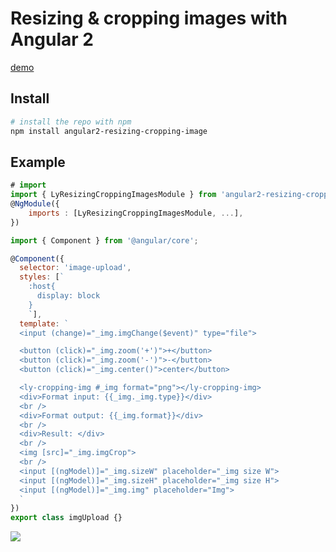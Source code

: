 # Resizing & cropping images with Angular 2

[demo](https://codepen.io/enlcxx/details/vmadQz)

## Install
```bash
# install the repo with npm
npm install angular2-resizing-cropping-image

```
## Example
```js
# import
import { LyResizingCroppingImagesModule } from 'angular2-resizing-cropping-image';
@NgModule({
    imports : [LyResizingCroppingImagesModule, ...],
})
```
```js
import { Component } from '@angular/core';

@Component({
  selector: 'image-upload',
  styles: [`
    :host{
      display: block
    }
    `],
  template: `
  <input (change)="_img.imgChange($event)" type="file">

  <button (click)="_img.zoom('+')">+</button>
  <button (click)="_img.zoom('-')">-</button>
  <button (click)="_img.center()">center</button>

  <ly-cropping-img #_img format="png"></ly-cropping-img>
  <div>Format input: {{_img._img.type}}</div>
  <br />
  <div>Format output: {{_img.format}}</div>
  <br />
  <div>Result: </div>
  <br />
  <img [src]="_img.imgCrop">
  <br />
  <input [(ngModel)]="_img.sizeW" placeholder="_img size W">
  <input [(ngModel)]="_img.sizeH" placeholder="_img size H">
  <input [(ngModel)]="_img.img" placeholder="Img">
  `
})
export class imgUpload {}

```
<img src="https://firebasestorage.googleapis.com/v0/b/head-expeditions.appspot.com/o/img.png?alt=media&token=cab4d571-fce8-4a2a-8cbf-4441c94a637b">
